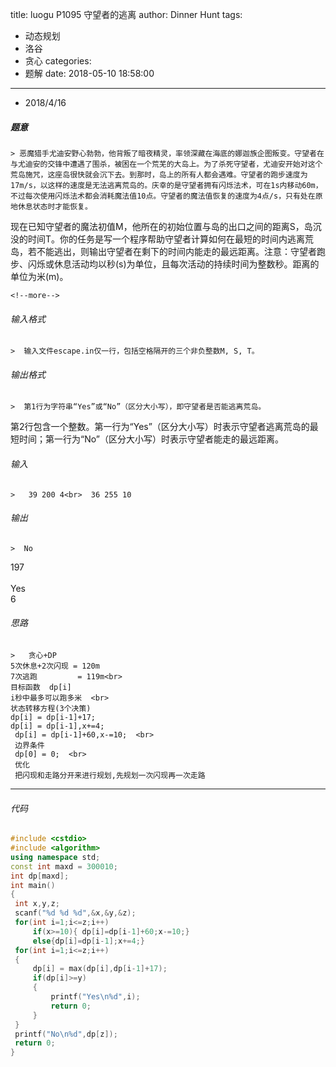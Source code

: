 title: luogu P1095 守望者的逃离
author: Dinner Hunt
tags:
  - 动态规划
  - 洛谷
  - 贪心
categories:
  - 题解
date: 2018-05-10 18:58:00
---

* 2018/4/16

 ##### 题意  
    > 恶魔猎手尤迪安野心勃勃，他背叛了暗夜精灵，率领深藏在海底的娜迦族企图叛变。守望者在与尤迪安的交锋中遭遇了围杀，被困在一个荒芜的大岛上。为了杀死守望者，尤迪安开始对这个荒岛施咒，这座岛很快就会沉下去。到那时，岛上的所有人都会遇难。守望者的跑步速度为17m/s，以这样的速度是无法逃离荒岛的。庆幸的是守望者拥有闪烁法术，可在1s内移动60m，不过每次使用闪烁法术都会消耗魔法值10点。守望者的魔法值恢复的速度为4点/s，只有处在原地休息状态时才能恢复。  
现在已知守望者的魔法初值M，他所在的初始位置与岛的出口之间的距离S，岛沉没的时间T。你的任务是写一个程序帮助守望者计算如何在最短的时间内逃离荒岛，若不能逃出，则输出守望者在剩下的时间内能走的最远距离。注意：守望者跑步、闪烁或休息活动均以秒(s)为单位，且每次活动的持续时间为整数秒。距离的单位为米(m)。
    
    <!--more-->

 ###### 输入格式
    >  输入文件escape.in仅一行，包括空格隔开的三个非负整数M, S, T。

 ######  输出格式  
    >  第1行为字符串“Yes”或“No”（区分大小写），即守望者是否能逃离荒岛。  
第2行包含一个整数。第一行为“Yes”（区分大小写）时表示守望者逃离荒岛的最短时间；第一行为“No”（区分大小写）时表示守望者能走的最远距离。

 ######  输入  
    >   39 200 4<br>  36 255 10

 ######  输出
    >  No  
197<br>  
Yes  
6

 ###### 思路  
    >   贪心+DP   
    5次休息+2次闪现 = 120m  
    7次逃跑         = 119m<br>  
    目标函数  dp[i]  
    i秒中最多可以跑多米  <br>  
    状态转移方程(3个决策)  
    dp[i] = dp[i-1]+17;   
    dp[i] = dp[i-1],x+=4;  
     dp[i] = dp[i-1]+60,x-=10;  <br>  
     边界条件  
     dp[0] = 0;  <br>  
     优化  
     把闪现和走路分开来进行规划,先规划一次闪现再一次走路
    
---       
 ###### 代码
      
   ```cpp
   #include <cstdio>
#include <algorithm>
using namespace std;
const int maxd = 300010;
int dp[maxd];
int main()
{
    int x,y,z;
    scanf("%d %d %d",&x,&y,&z);
    for(int i=1;i<=z;i++)
        if(x>=10){ dp[i]=dp[i-1]+60;x-=10;}
        else{dp[i]=dp[i-1];x+=4;}
    for(int i=1;i<=z;i++)
    {
        dp[i] = max(dp[i],dp[i-1]+17);
        if(dp[i]>=y)
        {
            printf("Yes\n%d",i);
            return 0;
        }
    }
    printf("No\n%d",dp[z]);
    return 0;
}
 ```